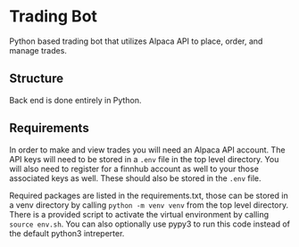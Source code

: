 # Trading Bot

Python based trading bot that utilizes Alpaca API to place, order, and manage trades.

## Structure

Back end is done entirely in Python.

## Requirements

In order to make and view trades you will need an Alpaca API account. The API keys will need to be stored in a `.env` file in the top level directory. You will also need to register for a finnhub account as well to your those associated keys as well. These should also be stored in the `.env` file.<br>

Required packages are listed in the requirements.txt, those can be stored in a venv directory by calling `python -m venv venv` from the top level directory. There is a provided script to activate the virtual environment by calling `source env.sh`. You can also optionally use pypy3 to run this code instead of the default python3 intreperter.
